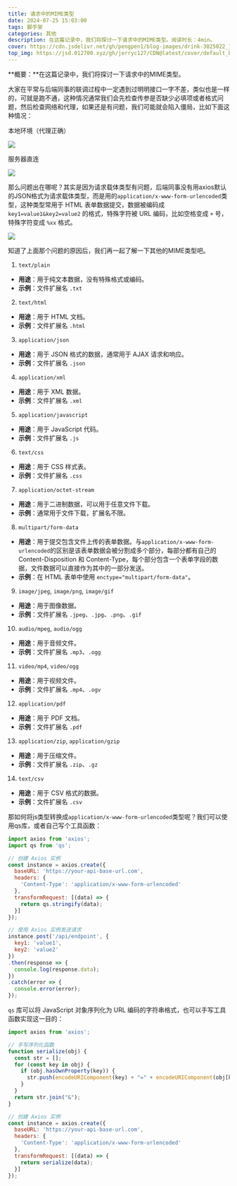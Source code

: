 ```yaml
---
title: 请求中的MIME类型
date: 2024-07-25 15:03:00
tags: 脚手架
categories: 其他
description: 在这篇记录中，我们将探讨一下请求中的MIME类型。阅读时长：4min。
cover: https://cdn.jsdelivr.net/gh/pengpen1/blog-images/drink-3025022_1280.jpg
top_img: https://jsd.012700.xyz/gh/jerryc127/CDN@latest/cover/default_bg.png
---
```

**概要：**在这篇记录中，我们将探讨一下请求中的MIME类型。

大家在平常与后端同事的联调过程中一定遇到过明明接口一字不差，类似也是一样的，可就是跑不通，这种情况通常我们会先检查传参是否缺少必填项或者格式问题，然后检查网络和代理，如果还是有问题，我们可能就会陷入僵局，比如下面这种情况：

本地环境（代理正确）

![](https://cdn.jsdelivr.net/gh/pengpen1/blog-images/20240725150808.png)

服务器直连

![](https://cdn.jsdelivr.net/gh/pengpen1/blog-images/20240725150733.png)

那么问题出在哪呢？其实是因为请求载体类型有问题，后端同事没有用axios默认的JSON格式为请求载体类型，而是用的`application/x-www-form-urlencoded`类型，这种类型常用于 HTML 表单数据提交，数据被编码成 `key1=value1&key2=value2` 的格式，特殊字符被 URL 编码，比如空格变成 `+` 号，特殊字符变成 `%xx` 格式。

![](https://cdn.jsdelivr.net/gh/pengpen1/blog-images/20240725151146.png)

知道了上面那个问题的原因后，我们再一起了解一下其他的MIME类型吧。

1. `text/plain`

- **用途**：用于纯文本数据，没有特殊格式或编码。
- **示例**：文件扩展名 `.txt`

2. `text/html`

- **用途**：用于 HTML 文档。
- **示例**：文件扩展名 `.html`

3. `application/json`

- **用途**：用于 JSON 格式的数据，通常用于 AJAX 请求和响应。
- **示例**：文件扩展名 `.json`

4. `application/xml`

- **用途**：用于 XML 数据。
- **示例**：文件扩展名 `.xml`

5. `application/javascript`

- **用途**：用于 JavaScript 代码。
- **示例**：文件扩展名 `.js`

6. `text/css`

- **用途**：用于 CSS 样式表。
- **示例**：文件扩展名 `.css`

7. `application/octet-stream`

- **用途**：用于二进制数据，可以用于任意文件下载。
- **示例**：通常用于文件下载，扩展名不限。

8. `multipart/form-data`

- **用途**：用于提交包含文件上传的表单数据。与`application/x-www-form-urlencoded`的区别是该表单数据会被分割成多个部分，每部分都有自己的 Content-Disposition 和 Content-Type，每个部分包含一个表单字段的数据，文件数据可以直接作为其中的一部分发送。
- **示例**：在 HTML 表单中使用 `enctype="multipart/form-data"`。

9. `image/jpeg`, `image/png`, `image/gif`

- **用途**：用于图像数据。
- **示例**：文件扩展名 `.jpeg`、`.jpg`、`.png`、`.gif`

10. `audio/mpeg`, `audio/ogg`

- **用途**：用于音频文件。
- **示例**：文件扩展名 `.mp3`、`.ogg`

11. `video/mp4`, `video/ogg`

- **用途**：用于视频文件。
- **示例**：文件扩展名 `.mp4`、`.ogv`

12. `application/pdf`

- **用途**：用于 PDF 文档。
- **示例**：文件扩展名 `.pdf`

13. `application/zip`, `application/gzip`

- **用途**：用于压缩文件。
- **示例**：文件扩展名 `.zip`、`.gz`

14. `text/csv`

- **用途**：用于 CSV 格式的数据。
- **示例**：文件扩展名 `.csv`



那如何将js类型转换成`application/x-www-form-urlencoded`类型呢？我们可以使用qs库，或者自己写个工具函数：

```js
import axios from 'axios';
import qs from 'qs';

// 创建 Axios 实例
const instance = axios.create({
  baseURL: 'https://your-api-base-url.com',
  headers: {
    'Content-Type': 'application/x-www-form-urlencoded'
  },
  transformRequest: [(data) => {
    return qs.stringify(data);
  }]
});

// 使用 Axios 实例发送请求
instance.post('/api/endpoint', {
  key1: 'value1',
  key2: 'value2'
})
.then(response => {
  console.log(response.data);
})
.catch(error => {
  console.error(error);
});
```

`qs` 库可以将 JavaScript 对象序列化为 URL 编码的字符串格式，也可以手写工具函数实现这一目的：

```js
import axios from 'axios';

// 手写序列化函数
function serialize(obj) {
  const str = [];
  for (const key in obj) {
    if (obj.hasOwnProperty(key)) {
      str.push(encodeURIComponent(key) + "=" + encodeURIComponent(obj[key]));
    }
  }
  return str.join("&");
}

// 创建 Axios 实例
const instance = axios.create({
  baseURL: 'https://your-api-base-url.com',
  headers: {
    'Content-Type': 'application/x-www-form-urlencoded'
  },
  transformRequest: [(data) => {
    return serialize(data);
  }]
});
```